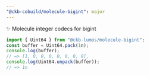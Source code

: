 ```yaml
---
"@ckb-cobuild/molecule-bigint": major
---
```


:sparkles: Molecule integer codecs for bigint

```ts
import { Uint64 } from "@ckb-lumos/molecule-bigint";
const buffer = Uint64.pack(1n);
console.log(buffer);
// => [1, 0, 0, 0, 0, 0, 0, 0],
console.log(Uint64.unpack(buffer));
// => 1n
```
